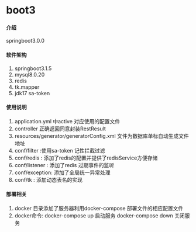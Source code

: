 # boot3

#### 介绍
springboot3.0.0  

#### 软件架构
1. springboot3.1.5 
2. mysql8.0.20 
3. redis 
4. tk.mapper 
5. jdk17 sa-token


#### 使用说明
1.  application.yml 中active 对应使用的配置文件
2.  controller 正确返回同意封装RestResult
3.  resources/generator/generatorConfig.xml 文件为数据库单标自动生成文件地址
4.  conf/filter :使用sa-token 记性拦截过滤
5.  conf/redis : 添加了redis的配置并提供了redisService方便存储
6.  conf/listener : 添加了redis 过期事件的监听
7.  conf/exception: 添加了全局统一异常处理
8.  conf/tk : 添加动态表名的实现

#### 部署相关
1. docker 目录添加了服务器利用docker-compose 部署文件的相应配置文件
2. docker命令: docker-compose up 启动服务 docker-compose down 关闭服务
